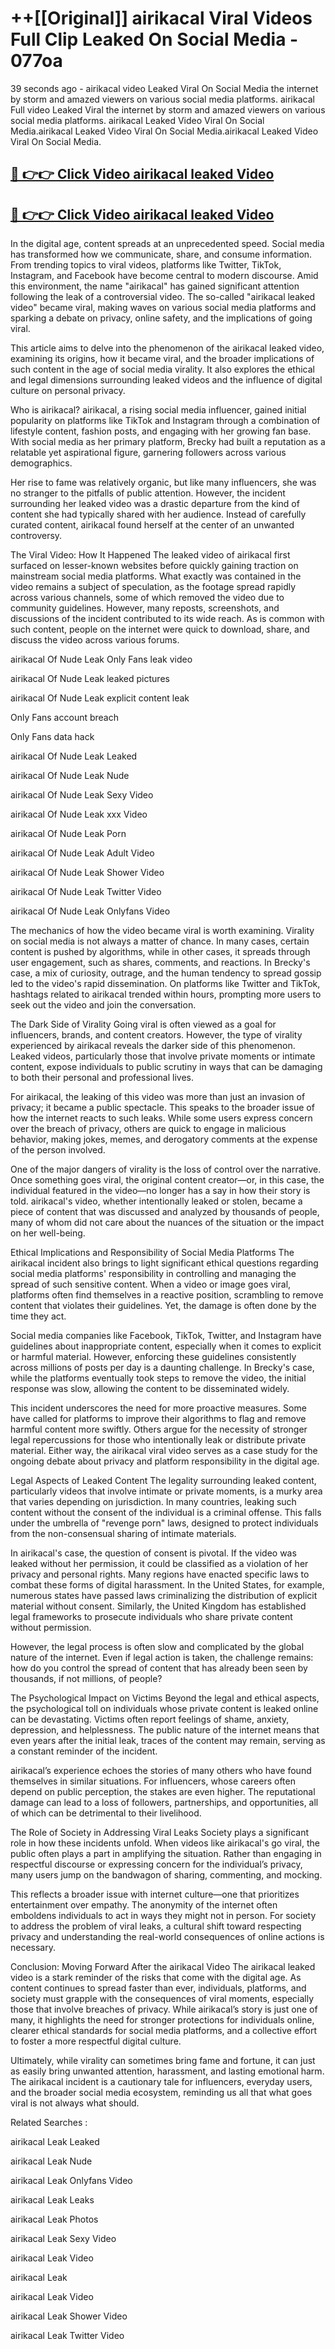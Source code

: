 # ++[[Original]] airikacal Viral Videos Full Clip Leaked On Social Media - 077oa<br>

39 seconds ago - airikacal video Leaked Viral On Social Media the internet by storm and amazed viewers on various social media platforms.
airikacal Full video Leaked Viral the internet by storm and amazed viewers on various social media platforms. airikacal Leaked Video Viral On Social Media.airikacal Leaked Video Viral On Social Media.airikacal Leaked Video Viral On Social Media.<br>


## [🔴 👉👉 Click Video airikacal leaked Video ](https://onlyclips.site?title=airikacal&ref=git)

## [🔴 👉👉 Click Video airikacal leaked Video ](https://onlyclips.site?title=airikacal&ref=git)

In the digital age, content spreads at an unprecedented speed. Social media has transformed how we communicate, share, and consume information. From trending topics to viral videos, platforms like Twitter, TikTok, Instagram, and Facebook have become central to modern discourse. Amid this environment, the name "airikacal" has gained significant attention following the leak of a controversial video. The so-called "airikacal leaked video" became viral, making waves on various social media platforms and sparking a debate on privacy, online safety, and the implications of going viral.

This article aims to delve into the phenomenon of the airikacal leaked video, examining its origins, how it became viral, and the broader implications of such content in the age of social media virality. It also explores the ethical and legal dimensions surrounding leaked videos and the influence of digital culture on personal privacy.

Who is airikacal?
airikacal, a rising social media influencer, gained initial popularity on platforms like TikTok and Instagram through a combination of lifestyle content, fashion posts, and engaging with her growing fan base. With social media as her primary platform, Brecky had built a reputation as a relatable yet aspirational figure, garnering followers across various demographics.

Her rise to fame was relatively organic, but like many influencers, she was no stranger to the pitfalls of public attention. However, the incident surrounding her leaked video was a drastic departure from the kind of content she had typically shared with her audience. Instead of carefully curated content, airikacal found herself at the center of an unwanted controversy.

The Viral Video: How It Happened
The leaked video of airikacal first surfaced on lesser-known websites before quickly gaining traction on mainstream social media platforms. What exactly was contained in the video remains a subject of speculation, as the footage spread rapidly across various channels, some of which removed the video due to community guidelines. However, many reposts, screenshots, and discussions of the incident contributed to its wide reach. As is common with such content, people on the internet were quick to download, share, and discuss the video across various forums.

airikacal Of Nude Leak Only Fans leak video

airikacal Of Nude Leak leaked pictures

airikacal Of Nude Leak explicit content leak

Only Fans account breach

Only Fans data hack

airikacal Of Nude Leak Leaked

airikacal Of Nude Leak Nude

airikacal Of Nude Leak Sexy Video

airikacal Of Nude Leak xxx Video

airikacal Of Nude Leak Porn

airikacal Of Nude Leak Adult Video

airikacal Of Nude Leak Shower Video

airikacal Of Nude Leak Twitter Video

airikacal Of Nude Leak Onlyfans Video

The mechanics of how the video became viral is worth examining. Virality on social media is not always a matter of chance. In many cases, certain content is pushed by algorithms, while in other cases, it spreads through user engagement, such as shares, comments, and reactions. In Brecky's case, a mix of curiosity, outrage, and the human tendency to spread gossip led to the video's rapid dissemination. On platforms like Twitter and TikTok, hashtags related to airikacal trended within hours, prompting more users to seek out the video and join the conversation.

The Dark Side of Virality
Going viral is often viewed as a goal for influencers, brands, and content creators. However, the type of virality experienced by airikacal reveals the darker side of this phenomenon. Leaked videos, particularly those that involve private moments or intimate content, expose individuals to public scrutiny in ways that can be damaging to both their personal and professional lives.

For airikacal, the leaking of this video was more than just an invasion of privacy; it became a public spectacle. This speaks to the broader issue of how the internet reacts to such leaks. While some users express concern over the breach of privacy, others are quick to engage in malicious behavior, making jokes, memes, and derogatory comments at the expense of the person involved.

One of the major dangers of virality is the loss of control over the narrative. Once something goes viral, the original content creator—or, in this case, the individual featured in the video—no longer has a say in how their story is told. airikacal's video, whether intentionally leaked or stolen, became a piece of content that was discussed and analyzed by thousands of people, many of whom did not care about the nuances of the situation or the impact on her well-being.

Ethical Implications and Responsibility of Social Media Platforms
The airikacal incident also brings to light significant ethical questions regarding social media platforms' responsibility in controlling and managing the spread of such sensitive content. When a video or image goes viral, platforms often find themselves in a reactive position, scrambling to remove content that violates their guidelines. Yet, the damage is often done by the time they act.

Social media companies like Facebook, TikTok, Twitter, and Instagram have guidelines about inappropriate content, especially when it comes to explicit or harmful material. However, enforcing these guidelines consistently across millions of posts per day is a daunting challenge. In Brecky's case, while the platforms eventually took steps to remove the video, the initial response was slow, allowing the content to be disseminated widely.

This incident underscores the need for more proactive measures. Some have called for platforms to improve their algorithms to flag and remove harmful content more swiftly. Others argue for the necessity of stronger legal repercussions for those who intentionally leak or distribute private material. Either way, the airikacal viral video serves as a case study for the ongoing debate about privacy and platform responsibility in the digital age.

Legal Aspects of Leaked Content
The legality surrounding leaked content, particularly videos that involve intimate or private moments, is a murky area that varies depending on jurisdiction. In many countries, leaking such content without the consent of the individual is a criminal offense. This falls under the umbrella of "revenge porn" laws, designed to protect individuals from the non-consensual sharing of intimate materials.

In airikacal's case, the question of consent is pivotal. If the video was leaked without her permission, it could be classified as a violation of her privacy and personal rights. Many regions have enacted specific laws to combat these forms of digital harassment. In the United States, for example, numerous states have passed laws criminalizing the distribution of explicit material without consent. Similarly, the United Kingdom has established legal frameworks to prosecute individuals who share private content without permission.

However, the legal process is often slow and complicated by the global nature of the internet. Even if legal action is taken, the challenge remains: how do you control the spread of content that has already been seen by thousands, if not millions, of people?

The Psychological Impact on Victims
Beyond the legal and ethical aspects, the psychological toll on individuals whose private content is leaked online can be devastating. Victims often report feelings of shame, anxiety, depression, and helplessness. The public nature of the internet means that even years after the initial leak, traces of the content may remain, serving as a constant reminder of the incident.

airikacal’s experience echoes the stories of many others who have found themselves in similar situations. For influencers, whose careers often depend on public perception, the stakes are even higher. The reputational damage can lead to a loss of followers, partnerships, and opportunities, all of which can be detrimental to their livelihood.

The Role of Society in Addressing Viral Leaks
Society plays a significant role in how these incidents unfold. When videos like airikacal's go viral, the public often plays a part in amplifying the situation. Rather than engaging in respectful discourse or expressing concern for the individual’s privacy, many users jump on the bandwagon of sharing, commenting, and mocking.

This reflects a broader issue with internet culture—one that prioritizes entertainment over empathy. The anonymity of the internet often emboldens individuals to act in ways they might not in person. For society to address the problem of viral leaks, a cultural shift toward respecting privacy and understanding the real-world consequences of online actions is necessary.

Conclusion: Moving Forward After the airikacal Video
The airikacal leaked video is a stark reminder of the risks that come with the digital age. As content continues to spread faster than ever, individuals, platforms, and society must grapple with the consequences of viral moments, especially those that involve breaches of privacy. While airikacal’s story is just one of many, it highlights the need for stronger protections for individuals online, clearer ethical standards for social media platforms, and a collective effort to foster a more respectful digital culture.

Ultimately, while virality can sometimes bring fame and fortune, it can just as easily bring unwanted attention, harassment, and lasting emotional harm. The airikacal incident is a cautionary tale for influencers, everyday users, and the broader social media ecosystem, reminding us all that what goes viral is not always what should.

Related Searches :

airikacal Leak Leaked

airikacal Leak Nude

airikacal Leak Onlyfans Video

airikacal Leak Leaks

airikacal Leak Photos

airikacal Leak Sexy Video

airikacal Leak Video

airikacal Leak

airikacal Leak Video

airikacal Leak Shower Video

airikacal Leak Twitter Video

